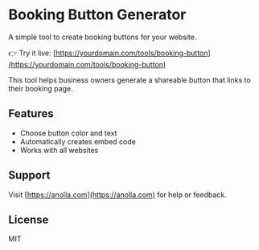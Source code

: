 # Booking Button Generator

A simple tool to create booking buttons for your website.

👉 Try it live: [https://yourdomain.com/tools/booking-button](https://yourdomain.com/tools/booking-button)

This tool helps business owners generate a shareable button that links to their booking page.

## Features
- Choose button color and text
- Automatically creates embed code
- Works with all websites

## Support
Visit [https://anolla.com](https://anolla.com) for help or feedback.

## License
MIT
